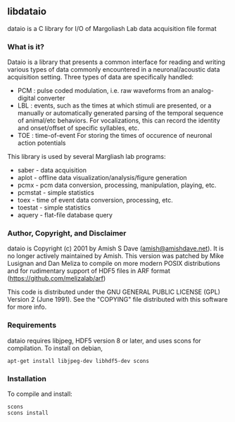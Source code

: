 
## libdataio

dataio is a C library for I/O of Margoliash Lab data acquisition file format

### What is it?

Dataio is a library that presents a common interface for reading and writing
various types of data commonly encountered in a neuronal/acoustic data
acquisition setting. Three types of data are specifically handled:

- PCM : pulse coded modulation, i.e. raw waveforms from an analog-digital converter
- LBL : events, such as the times at which stimuli are presented, or a manually
    or automatically generated parsing of the temporal sequence of animal/etc
    behaviors. For vocalizations, this can record the identity and onset/offset
    of specific syllables, etc.
- TOE : time-of-event For storing the times of
    occurence of neuronal action potentials

This library is used by several Margliash lab programs:

- saber - data acquisition
- aplot - offline data visualization/analysis/figure generation
- pcmx - pcm data conversion, processing, manipulation, playing, etc.
- pcmstat - simple statistics
- toex - time of event data conversion, processing, etc.
- toestat - simple statistics
- aquery - flat-file database query

### Author, Copyright, and Disclaimer

dataio is Copyright (c) 2001 by Amish S Dave (amish@amishdave.net). It is no longer actively maintained by Amish. This version was patched by Mike Lusignan and Dan Meliza to compile on more modern POSIX distributions and for rudimentary support of HDF5 files in ARF format (https://github.com/melizalab/arf)

This code is distributed under the GNU GENERAL PUBLIC LICENSE (GPL) Version 2
(June 1991). See the "COPYING" file distributed with this software for more
info.

### Requirements

dataio requires libjpeg, HDF5 version 8 or later, and uses scons for compilation. To install on debian,

    apt-get install libjpeg-dev libhdf5-dev scons

### Installation

To compile and install:

    scons
    scons install
